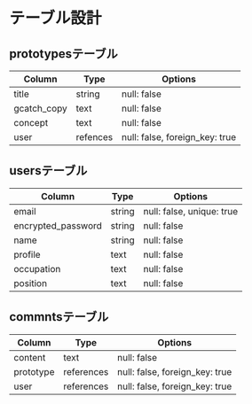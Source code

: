 # テーブル設計

## prototypesテーブル

| Column      | Type     | Options                        |
| ----------- | -------- | ------------------------------ |
| title       | string   | null: false                    |
| gcatch_copy | text     | null: false                    |
| concept     | text     | null: false                    |
| user        | refences | null: false, foreign_key: true |

## usersテーブル

| Column             | Type   | Options                   |
| ------------------ | ------ | ------------------------- |
| email              | string | null: false, unique: true |
| encrypted_password | string | null: false               |
| name               | string | null: false               |
| profile            | text   | null: false               |
| occupation         | text   | null: false               |
| position           | text   | null: false               |

## commntsテーブル

| Column    | Type       | Options                        |
| --------- | ---------- | ------------------------------ |
| content   | text       | null: false                    |
| prototype | references | null: false, foreign_key: true |
| user      | references | null: false, foreign_key: true |